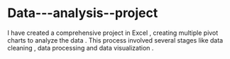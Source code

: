 # Data---analysis--project
I have created a comprehensive  project in Excel , creating multiple pivot charts to analyze the data . This process involved several stages like data cleaning , data processing and data visualization .
